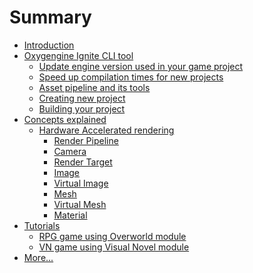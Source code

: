 # Summary

- [Introduction](./introduction.md)
- [Oxygengine Ignite CLI tool](./cli/introduction.md)
  - [Update engine version used in your game project](./cli/update.md)
  - [Speed up compilation times for new projects](./cli/faster-compilation-times.md)
  - [Asset pipeline and its tools](./cli/asset-pipeline.md)
  - [Creating new project](./cli/new-project.md)
  - [Building your project](./cli/build-project.md)
- [Concepts explained]()
  - [Hardware Accelerated rendering](./concepts/ha-renderer/introduction.md)
    - [Render Pipeline](./concepts/ha-renderer/render-pipeline.md)
    - [Camera]()
    - [Render Target]()
    - [Image]()
    - [Virtual Image]()
    - [Mesh]()
    - [Virtual Mesh]()
    - [Material]()
- [Tutorials]()
  - [RPG game using Overworld module]()
  - [VN game using Visual Novel module]()
- [More...](./more.md)
